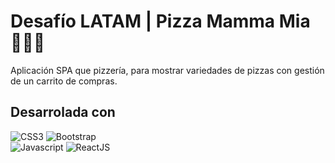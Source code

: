 # Desafío LATAM | Pizza Mamma Mia 👩🏽‍💻
Aplicación SPA que pizzería, para mostrar variedades de pizzas con gestión de un carrito de compras.

## Desarrolada con
![CSS3](https://img.shields.io/badge/CSS3-grey?style=for-the-badge&logo=css3)
![Bootstrap](https://img.shields.io/badge/Bootstrap-grey?style=for-the-badge&logo=bootstrap)  
![Javascript](https://img.shields.io/badge/Javascript-grey?style=for-the-badge&logo=javascript)
![ReactJS](https://img.shields.io/badge/ReactJS-grey?style=for-the-badge&logo=react)  
